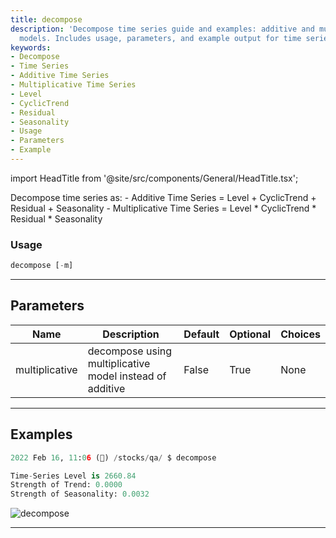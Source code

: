 ```yaml
---
title: decompose
description: 'Decompose time series guide and examples: additive and multiplicative
  models. Includes usage, parameters, and example output for time series decomposition.'
keywords:
- Decompose
- Time Series
- Additive Time Series
- Multiplicative Time Series
- Level
- CyclicTrend
- Residual
- Seasonality
- Usage
- Parameters
- Example
---
```


import HeadTitle from '@site/src/components/General/HeadTitle.tsx';

<HeadTitle title="stocks/qa/decompose - Reference | OpenBB Terminal Docs" />

Decompose time series as: - Additive Time Series = Level + CyclicTrend + Residual + Seasonality - Multiplicative Time Series = Level * CyclicTrend * Residual * Seasonality

### Usage

```python
decompose [-m]
```

---

## Parameters

| Name | Description | Default | Optional | Choices |
| ---- | ----------- | ------- | -------- | ------- |
| multiplicative | decompose using multiplicative model instead of additive | False | True | None |


---

## Examples

```python
2022 Feb 16, 11:06 (🦋) /stocks/qa/ $ decompose

Time-Series Level is 2660.84
Strength of Trend: 0.0000
Strength of Seasonality: 0.0032
```
![decompose](https://user-images.githubusercontent.com/46355364/154306626-1c5ad11e-a2e9-4107-9aec-5cf18da5358e.png)

---
